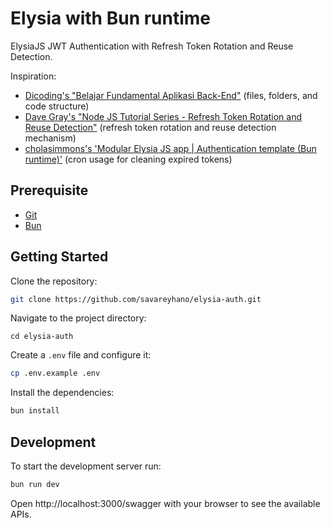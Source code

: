 # Elysia with Bun runtime

ElysiaJS JWT Authentication with Refresh Token Rotation and Reuse Detection.

Inspiration:

- [Dicoding's "Belajar Fundamental Aplikasi Back-End"](https://github.com/dicodingacademy/a271-backend-menengah-labs) (files, folders, and code structure)
- [Dave Gray's "Node JS Tutorial Series - Refresh Token Rotation and Reuse Detection"](https://github.com/gitdagray/refresh_token_rotation) (refresh token rotation and reuse detection mechanism)
- [cholasimmons's 'Modular Elysia JS app | Authentication template (Bun runtime)'](https://github.com/cholasimmons/bun-elysia-modular_auth) (cron usage for cleaning expired tokens)

## Prerequisite

- [Git](https://git-scm.com/downloads)
- [Bun](https://bun.sh/)

## Getting Started

Clone the repository:

```bash
git clone https://github.com/savareyhano/elysia-auth.git
```

Navigate to the project directory:

```
cd elysia-auth
```

Create a `.env` file and configure it:

```bash
cp .env.example .env
```

Install the dependencies:

```bash
bun install
```

## Development
To start the development server run:
```bash
bun run dev
```

Open http://localhost:3000/swagger with your browser to see the available APIs.